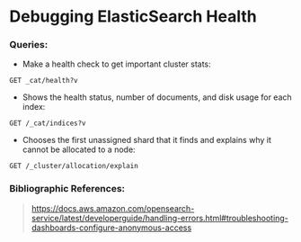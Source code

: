# Debugging ElasticSearch Health

### Queries:

- Make a health check to get important cluster stats:
```
GET _cat/health?v
```

- Shows the health status, number of documents, and disk usage for each index:

```
GET /_cat/indices?v
```

- Chooses the first unassigned shard that it finds and explains why it cannot be allocated to a node:
```
GET /_cluster/allocation/explain
```


### Bibliographic References:

> https://docs.aws.amazon.com/opensearch-service/latest/developerguide/handling-errors.html#troubleshooting-dashboards-configure-anonymous-access
